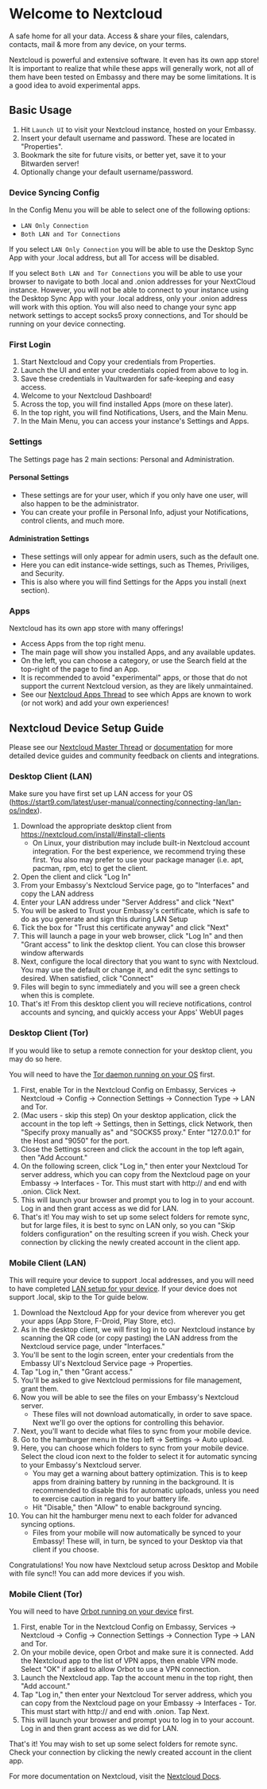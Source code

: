 # Welcome to Nextcloud
A safe home for all your data. Access & share your files, calendars, contacts, mail & more from any device, on your terms.

Nextcloud is powerful and extensive software.  It even has its own app store!  It is important to realize that while these apps will generally work, not all of them have been tested on Embassy and there may be some limitations.  It is a good idea to avoid experimental apps.
## Basic Usage
1. Hit `Launch UI` to visit your Nextcloud instance, hosted on your Embassy.
1. Insert your default username and password. These are located in "Properties".
1. Bookmark the site for future visits, or better yet, save it to your Bitwarden server!
1. Optionally change your default username/password.
### Device Syncing Config
In the Config Menu you will be able to select one of the following options:
- `LAN Only Connection`
- `Both LAN and Tor Connections`

If you select `LAN Only Connection` you will be able to use the Desktop Sync App with your .local address, but all Tor access will be disabled.

If you select `Both LAN and Tor Connections` you will be able to use your browser to navigate to both .local and .onion addresses for your NextCloud instance. 
However, you will not be able to connect to your instance using the Desktop Sync App with your .local address, only your .onion address will work with this option. 
You will also need to change your sync app network settings to accept socks5 proxy connections, and Tor should be running on your device connecting.
### First Login
1. Start Nextcloud and Copy your credentials from Properties.
1. Launch the UI and enter your credentials copied from above to log in.
1. Save these credentials in Vaultwarden for safe-keeping and easy access.
1. Welcome to your Nextcloud Dashboard!
1. Across the top, you will find installed Apps (more on these later).
1. In the top right, you will find Notifications, Users, and the Main Menu.
1. In the Main Menu, you can access your instance's Settings and Apps.
### Settings
The Settings page has 2 main sections: Personal and Administration.
#### Personal Settings
- These settings are for your user, which if you only have one user, will also happen to be the administrator.
- You can create your profile in Personal Info, adjust your Notifications, control clients, and much more.
#### Administration Settings
- These settings will only appear for admin users, such as the default one.
- Here you can edit instance-wide settings, such as Themes, Priviliges, and Security.
- This is also where you will find Settings for the Apps you install (next section).
### Apps
Nextcloud has its own app store with many offerings!

- Access Apps from the top right menu.
- The main page will show you installed Apps, and any available updates.
- On the left, you can choose a category, or use the Search field at the top-right of the page to find an App.
- It is recommended to avoid "experimental" apps, or those that do not support the current Nextcloud version, as they are likely unmaintained.
- See our [Nextcloud Apps Thread](https://community.start9.com/t/nextcloud-apps-master-thread/) to see which Apps are known to work (or not work) and add your own experiences!

## Nextcloud Device Setup Guide
Please see our [Nextcloud Master Thread](https://community.start9.com/t/nextcloud-master-thread) or [documentation](https://docs.start9.com/latest/user-manual/service-guides/nextcloud/index) for more detailed device guides and community feedback on clients and integrations.
### Desktop Client (LAN)
Make sure you have first set up LAN access for your OS (https://start9.com/latest/user-manual/connecting/connecting-lan/lan-os/index).

1. Download the appropriate desktop client from https://nextcloud.com/install/#install-clients
    - On Linux, your distribution may include built-in Nextcloud account integration. For the best experience, we recommend trying these first.  You also may prefer to use your package manager (i.e. apt, pacman, rpm, etc) to get the client.
1. Open the client and click "Log In"
1. From your Embassy's Nextcloud Service page, go to "Interfaces" and copy the LAN address
1. Enter your LAN address under "Server Address" and click "Next"
1. You will be asked to Trust your Embassy's certificate, which is safe to do as you generate and sign this during LAN Setup
1. Tick the box for "Trust this certificate anyway" and click "Next"
1. This will launch a page in your web browser, click "Log In" and then "Grant access" to link the desktop client. You can close this browser window afterwards
1. Next, configure the local directory that you want to sync with Nextcloud. You may use the default or change it, and edit the sync settings to desired. When satisfied, click "Connect"
1. Files will begin to sync immediately and you will see a green check when this is complete.
1. That's it! From this desktop client you will recieve notifications, control accounts and syncing, and quickly access your Apps' WebUI pages

### Desktop Client (Tor)
If you would like to setup a remote connection for your desktop client, you may do so here.

You will need to have the [Tor daemon running on your OS](https://start9.com/latest/user-manual/connecting/connecting-tor/tor-os/index) first.

1. First, enable Tor in the Nextcloud Config on Embassy, Services -> Nextcloud -> Config -> Connection Settings -> Connection Type -> LAN and Tor.
1. (Mac users - skip this step) On your desktop application, click the account in the top left -> Settings, then in Settings, click Network, then "Specify proxy manually as" and "SOCKS5 proxy." Enter "127.0.0.1" for the Host and "9050" for the port.
1. Close the Settings screen and click the account in the top left again, then "Add Account."
1. On the following screen, click "Log in," then enter your Nextcloud Tor server address, which you can copy from the Nextcloud page on your Embassy -> Interfaces - Tor. This must start with http:// and end with .onion. Click Next.
1. This will launch your browser and prompt you to log in to your account. Log in and then grant access as we did for LAN.
1. That's it! You may wish to set up some select folders for remote sync, but for large files, it is best to sync on LAN only, so you can "Skip folders configuration" on the resulting screen if you wish. Check your connection by clicking the newly created account in the client app.

### Mobile Client (LAN)
This will require your device to support .local addresses, and you will need to have completed [LAN setup for your device](https://start9.com/latest/user-manual/connecting/connecting-lan/lan-os/index). If your device does not support .local, skip to the Tor guide below.

1. Download the Nextcloud App for your device from wherever you get your apps (App Store, F-Droid, Play Store, etc).
1. As in the desktop client, we will first log in to our Nextcloud instance by scanning the QR code (or copy pasting) the LAN address from the Nextcloud service page, under "Interfaces."
1. You'll be sent to the login screen, enter your credentials from the Embassy UI's Nextcloud Service page -> Properties.
1. Tap "Log in," then "Grant access."
1. You'll be asked to give Nextcloud permissions for file management, grant them.
1. Now you will be able to see the files on your Embassy's Nextcloud server.
    - These files will not download automatically, in order to save space. Next we'll go over the options for controlling this behavior.
1. Next, you'll want to decide what files to sync from your mobile device.
1. Go to the hamburger menu in the top left -> Settings -> Auto upload.
1. Here, you can choose which folders to sync from your mobile device. Select the cloud icon next to the folder to select it for automatic syncing to your Embassy's Nextcloud server.
    - You may get a warning about battery optimization. This is to keep apps from draining battery by running in the background. It is recommended to disable this for automatic uploads, unless you need to exercise caution in regard to your battery life.
    - Hit "Disable," then "Allow" to enable background syncing.
1. You can hit the hamburger menu next to each folder for advanced syncing options.
    - Files from your mobile will now automatically be synced to your Embassy! These will, in turn, be synced to your Desktop via that client if you choose.

Congratulations! You now have Nextcloud setup across Desktop and Mobile with file sync!! You can add more devices if you wish.

### Mobile Client (Tor)
You will need to have [Orbot running on your device](https://start9.com/latest/user-manual/connecting/connecting-tor/tor-os/index) first.

1. First, enable Tor in the Nextcloud Config on Embassy, Services -> Nextcloud -> Config -> Connection Settings -> Connection Type -> LAN and Tor.
1. On your mobile device, open Orbot and make sure it is connected. Add the Nextcloud app to the list of VPN apps, then enable VPN mode. Select "OK" if asked to allow Orbot to use a VPN connection.
1. Launch the Nextcloud app. Tap the account menu in the top right, then "Add account."
1. Tap "Log in," then enter your Nextcloud Tor server address, which you can copy from the Nextcloud page on your Embassy -> Interfaces - Tor. This must start with http:// and end with .onion. Tap Next.
1. This will launch your browser and prompt you to log in to your account. Log in and then grant access as we did for LAN.

That's it! You may wish to set up some select folders for remote sync. Check your connection by clicking the newly created account in the client app.

For more documentation on Nextcloud, visit the [Nextcloud Docs](https://docs.nextcloud.com/).
